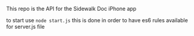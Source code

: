 This repo is the API for the Sidewalk Doc iPhone app

to start use `node start.js`
  this is done in order to have es6 rules available for server.js file
